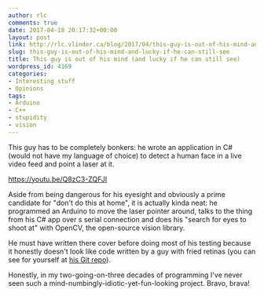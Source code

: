 ```yaml
---
author: rlc
comments: true
date: 2017-04-18 20:17:32+00:00
layout: post
link: http://rlc.vlinder.ca/blog/2017/04/this-guy-is-out-of-his-mind-and-lucky-if-he-can-still-see/
slug: this-guy-is-out-of-his-mind-and-lucky-if-he-can-still-see
title: This guy is out of his mind (and lucky if he can still see)
wordpress_id: 4169
categories:
- Interesting stuff
- Opinions
tags:
- Arduino
- C++
- stupidity
- vision
---
```


This guy has to be completely bonkers: he wrote an application in C# (would not have my language of choice) to detect a human face in a live video feed and point a laser at it.

<!--more-->

https://youtu.be/Q8zC3-ZQFJI

Aside from being dangerous for his eyesight and obviously a prime candidate for "don't do this at home", it is actually kinda neat: he programmed an Arduino to move the laser pointer around, talks to the thing from his C# app over s serial connection and does his "search for eyes to shoot at" with OpenCV, the open-source vision library.

He must have written there cover before doing most of his testing because it honestly doesn't look like code written by a guy with fried retinas (you can see for yourself at [his Git repo](https://bitbucket.org/mtreeves808/face-detection-laser-system)).

Honestly, in my two-going-on-three decades of programming I've never seen such a mind-numbingly-idiotic-yet-fun-looking project. Bravo, brava!
